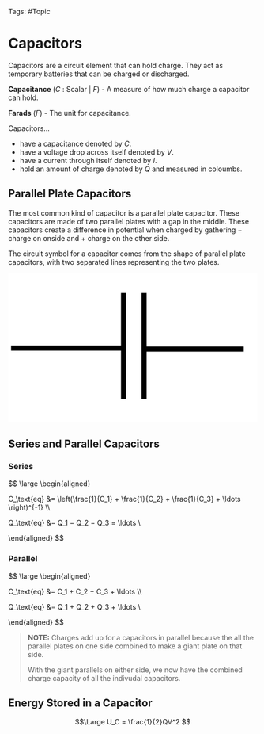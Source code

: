 Tags: #Topic 

# Capacitors

Capacitors are a circuit element that can hold charge. They act as temporary batteries that can be charged or discharged.

**Capacitance** ($C$ : Scalar | $F$) - A measure of how much charge a capacitor can hold.

**Farads** ($F$) - The unit for capacitance.

Capacitors...

- have a capacitance denoted by $C$.
- have a voltage drop across itself denoted by $V$.
- have a current through itself denoted by $I$.
- hold an amount of charge denoted by $Q$ and measured in coloumbs.

## Parallel Plate Capacitors

The most common kind of capacitor is a parallel plate capacitor. These capacitors are made of two parallel plates with a gap in the middle. These capacitors create a difference in potential when charged by gathering $-$ charge on onside and $+$ charge on the other side.

The circuit symbol for a capacitor comes from the shape of parallel plate capacitors, with two separated lines representing the two plates.

![](../attachments/capacitor_symbol.png)

## Series and Parallel Capacitors

### Series

$$
\large
\begin{aligned}

C_\text{eq} &= \left(\frac{1}{C_1} + \frac{1}{C_2} + \frac{1}{C_3} + \ldots \right)^{-1} \\\\

Q_\text{eq} &= Q_1 = Q_2 = Q_3 = \ldots \\

\end{aligned}
$$

### Parallel

$$
\large
\begin{aligned}

C_\text{eq} &= C_1 + C_2 + C_3 + \ldots \\\\

Q_\text{eq} &= Q_1 + Q_2 + Q_3 + \ldots \\

\end{aligned}
$$

> **NOTE:**
> Charges add up for a capacitors in parallel because the all the parallel plates on one side combined to make a giant plate on that side. 
> 
> With the giant parallels on either side, we now have the combined charge capacity of all the indivudal capacitors.

## Energy Stored in a Capacitor

$$\Large U_C = \frac{1}{2}QV^2 $$


